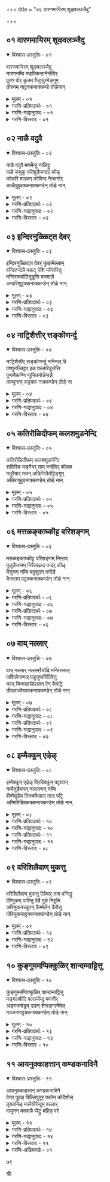 +++
title = "०६ वारणमायिरम् शूऴवलञ्जैदु"

+++


## ०१ वारणमायिरम् शूऴवलञ्जैदु

<details open><summary>विश्वास-प्रस्तुतिः - ०१</summary>

वारणमायिरम् शूऴवलञ्जैदु  
नारणनम्बि नडक्किन्ऱानॆन्ऱॆदिर्  
पूरण पॊऱ् कुडम् वैत्तुप्पुरमॆङ्गुम्  
तोरणम् नाट्टक्कनाक्कण्डे तोऴेनान्
</details>

<details><summary>मूलम् - ०१</summary>

वारणमायिरम् शूऴवलञ्जैदु  
नारणनम्बि नडक्किन्ऱानॆन्ऱॆदिर्  
पूरण पॊऱ् कुडम् वैत्तुप्पुरमॆङ्गुम्  
तोरणम् नाट्टक्कनाक्कण्डे तोऴेनान्
</details>

<details><summary>गरणि-प्रतिपदार्थः - ०१</summary>

वारणम्=आनॆगळु, आयिरम्=साविर, शूऴ=सुत्तुवरिदु, वलञ्जॆय्दु=प्रदक्षिणॆयागि, नारणन् नम्बि=सकलगुण परिपूर्णनाद नारायणनु, नडक्किन्ऱान्=नडॆदुबरुत्तिद्दानॆ, ऎन्ऱु=ऎन्दु,ऎदिर्=ऎदुरिगॆ, पॊन्=बङ्गारद, पूरण कुडम्=पूर्णकुम्भगळन्नु, वैत्तु=हिडिदु, पुरम्=पट्टणदल्लि, ऎङ्गुम्=ऎल्लॆल्लियू, तोरणम्=तोरणवन्नु, नाट्ट=नाटुत्तिरुवन्तॆ, नान्=नानु, कना=कनसन्नु, कण्डेन्=कण्डॆनु, तोऴे=सखिये.
</details>

<details><summary>गरणि-गद्यानुवादः - ०१</summary>

सखिये, साविर आनॆगळिन्द सुत्तुवरिदु सकलगुणपरिपूर्णनाद नारायणनु नगरदल्लि प्रदक्षीनॆयागि नडॆदुबरुत्तिद्दानॆन्दु अवन ऎदुरागि बङ्गारद पूर्णकुम्भगळन्नु हिडिदु, ऎल्लॆल्लियू तोरणगळन्नु नाटुत्तिरुवन्तॆ नानु कनसुकण्डॆ\!\(१\)
</details>

<details><summary>गरणि-विस्तारः - ०१</summary>

भगवन्तनन्नल्लदॆ बेरॆ यारन्नू मदुवॆयागॆनॆन्दु गोदादेवि निर्धरिसिद्दळष्टॆ. भगवन्तने बन्दु तन्नन्नु वरिसुवनॆन्दु आशॆयिन्द नम्बिद्दळु. अवळ ऎन्दुकॊण्डन्तॆ भगवन्तनु बरलिल्ल. अवनन्नु काणलू अवळिगॆ आगलिल्ल. तन्न प्रियतमनिन्द अगलिकॆयन्नु सहिसलारदॆ परितपिसिदळु. हिन्दिन तिरुमॊऴियल्लि “नन्न प्रियतमनॊडनॆ नन्नन्नु कूडिसु”ऎन्दु कामदेवनन्नू, कूडलु दैववन्नू बेडिदळु. “नन्न नल्लनन्नु नन्न बळिगॆ बरुवन्तॆ कूगि करॆ”ऎन्दु कोगिलॆयन्नु अङ्गलाचिदळु. अल्लदॆ, भगवन्तनन्नु विधविधवागि हॊगळि अवन गुणगान माडिदळु. गोदादेविय इङ्गितवन्नू अवळ मनोवेदनॆयन्नू भगवन्तनु मनगण्डनो हेगो\! गोदादेवि मनोहरवाद कनस्सन्नु कण्डळु. आ कनसिन परियन्नु ई तिरुमॊऴियल्लि, अदर ऒन्दॊन्दु पाशुरदल्लू वर्णिसि हेळिद्दाळॆ. कनसन्नु तन्न अन्तरङ्गद सखिगॆ हेळुत्तिद्दाळॆ. कनसिनल्लि सकलगुणपरिपूर्णनाद श्रीमन्नारायणनु साविर आनॆगळॊडनॆ नगरदल्लि नडॆदु बरुत्तिरुवन्तॆयू, नगरवन्नु ऎल्लॆल्लियू तळिरुतोरणगळिन्द अलङ्करिसिरुवन्तॆयू, नगरवासिगळॆल्लरू पूर्णकुम्भगळिन्द अवनन्नु ऎदुरुगॊण्डु स्वागतिसुत्तिरुवन्तॆयू तानु कण्डन्तॆ इल्लिय विवरणॆ. भगवन्तनु इष्टु वैभवदिन्द

७०

एकॆ बरुत्तिद्दानॆ? मदुवॆगे इरबहुदे?
</details>


## ०२ नाळै वदुवै

<details open><summary>विश्वास-प्रस्तुतिः - ०२</summary>

नाळै वदुवै मणमॆन्ऱु नाळिट्टु  
पाळै कमुकु परिशुडैप्पन्दऱ् कीऴ्  
कोळरि मादवन् कोविन्द नॆन्बानोर्  
काळैपुहुदक्कनाक्कण्डेन् तोऴे नान्
</details>

<details><summary>मूलम् - ०२</summary>

नाळै वदुवै मणमॆन्ऱु नाळिट्टु  
पाळै कमुकु परिशुडैप्पन्दऱ् कीऴ्  
कोळरि मादवन् कोविन्द नॆन्बानोर्  
काळैपुहुदक्कनाक्कण्डेन् तोऴे नान्
</details>

<details><summary>गरणि-प्रतिपदार्थः - ०२</summary>

नाळै=नाळॆय दिन, वदुवै=वधुवन्नु, मणम्=मदुवॆयागुवुदु, ऎन्ऱु=ऎन्दु, नाळ्=दिनवन्नु\(मुहूर्तवन्नु\) इट्टु=निर्णयिसि, पाळै=हॊम्बाळॆ, कमुकु=अडकॆ मर \(मुन्ताद\), परिशु=अलङ्कारगळिन्द उडै=कूडिद, पन्दल्=पन्दलिन\(चप्परद\), कीऴ्=कॆळगडॆ, कोळरि=नरसिंह, मादवन्=माधव, कोविन्दन्=गोविन्द, ऎन्बान्=ऎम्ब हॆसरुगळुळ्ळवनाद, ओर्=असदृशवाद काळै=सलगवनु, पुहुद=प्रवेशिसुवुदन्नु, तोऴे=गॆळतिये, नान्=नानु, कनाक्कण्डेन्=कनसिनल्लि कण्डॆनु.
</details>

<details><summary>गरणि-गद्यानुवादः - ०२</summary>

नाळॆय दिन वधुवनु मदुवॆयागुवुदु ऎन्दु दिन\(मुहूर्त\)वन्नु निर्णयिसि, हॊम्बाळॆगळिन्दलू, अडकॆ मरगळिन्दलू अलङ्करिसिद पन्दलिन कळगॆ, “नरसिंह”, “माधव”, “गोविन्द”ऎम्ब हॆसरिन असदृशवाद ऒन्दु सलगवु प्रवेशिसुवुदन्नु गॆळती, नानु कनसिनल्लि कण्डॆ.\(२\)
</details>

<details><summary>गरणि-विस्तारः - ०२</summary>

कनसु मुन्दुवरियुत्तदॆ- भगवन्तनाद श्रीकृष्ननिगू गोदादेविगू नाळॆये मदुवॆ. हागॆन्दु शुभमुहूतवन्नु निर्णयिसलागिदॆ. अदक्कॆ तक्कन्तॆ मदुवॆय चप्पर सिद्धवागिदॆ. अदक्कॆ हॊम्बाळॆगळु जिगियुत्तिरुव अडकॆय मरगळन्नु नॆडलागिदॆ. नरसिंह,माधव,गोविन्द-मुन्ताद हॆसरिन श्रीकृष्णनु मदिसिद सलगदन्तॆ गम्भीरवागि मदुवॆय चप्परदॊळक्कॆ आगमिसुत्तिद्दानॆ. इदन्नॆल्ला कण्डॆ गॆळती- ऎन्नुत्ताळॆ, गोदादेवि.

नाळॆ मदुवॆ. इन्दु अदक्कॆ मॊदल दिन. इन्दु नडसबेकाद कॆलवु शास्त्रगळन्नु नडसुवुदक्कागिये भगवन्तनाद श्रीकृष्ण अल्लि बन्दिरुवुदु-इदन्ने अल्लवे गोदादेविय कनसु सूचिसुवुदु?

७१
</details>


## ०३ इन्दिरनुळ्ळिट्त देवर्

<details open><summary>विश्वास-प्रस्तुतिः - ०३</summary>

इन्दिरनुळ्ळिट्त देवर् कुऴामॆल्लाम्  
वन्दिरुन्दॆन्नै मकट् पेशि मन्तिरित्तु  
मन्दिरक्कोटियुडुत्ति मणमालै  
अन्दरिशूट्टक्कनाक्कण्डेन् तोऴे नान्
</details>

<details><summary>मूलम् - ०३</summary>

इन्दिरनुळ्ळिट्त देवर् कुऴामॆल्लाम्  
वन्दिरुन्दॆन्नै मकट् पेशि मन्तिरित्तु  
मन्दिरक्कोटियुडुत्ति मणमालै  
अन्दरिशूट्टक्कनाक्कण्डेन् तोऴे नान्
</details>

<details><summary>गरणि-प्रतिपदार्थः - ०३</summary>

इन्दिरन्=देवेन्द्र, उळ्ळिट्टु=मॊदलाद, देवर्=देवतॆगळु,कुऴाम्=समूह, ऎल्लाम्=ऎल्ला, वन्दु=बन्दु\(भूलोकक्कॆ\), इरुन्दु=नानिरुव कडॆ इद्दु, ऎन्नै=नन्नन्नु, मकळ्=मदुमगळॆन्दु, पेशि=मातनाडि, मन्तिरित्तु=मन्त्रगळन्नु उच्चरिसि, मन्तिरक्कोटि=मन्त्रपूर्वकवागि सीरॆयन्नु, उडुत्ति=उडिसि, मणम्=परिमळभरितवाद, मालै=\(हूविन\)मालिकॆयन्नु, अन्दरि=दुर्गादेवियु, शूट्ट=मुडिसुत्तिरुव, कना=कनसन्नु, तोऴे=गॆळतिये, नान्=नानु, कण्डेन्=कण्डॆ.
</details>

<details><summary>गरणि-गद्यानुवादः - ०३</summary>

इन्द्रने मॊदलाद देवतॆगळ समूहवॆल्ला भूलोकक्कॆ बन्दु, नानिरुव स्थळदल्लि इद्दु,नन्नन्नु मदुमगळन्नागि मातनाडि, अदक्कॆ सम्बन्धिसिद मन्त्रगळन्नु उच्चरिसि, अनन्तर दुर्गादेवियु मन्त्रपूवकवागि सीरॆयन्नुडिसि, परिमळभरितवाद पुष्पमालिकॆयन्नु ननगॆ मुडिसुत्तिरुव हागॆ नानु कनसुकण्डॆ, गॆळति.\(३\)
</details>

<details><summary>गरणि-विस्तारः - ०३</summary>

गोदादेविय कनसु मुन्दुवरियुवुद- देवतॆगळॆल्लरू देवेन्द्रनॊडनॆ धरॆगिळिदु बरुत्तारॆ. तम्म स्वामियाद भगवन्तनिगॆ मदुवॆ\! अदरल्लि तावु पालुगॊळ्ळबेडवे? अवरॆल्ल ईघ गण्डिन कडॆयवरु. अवरु गोदादेवि इरुव ऊरिगॆ, अवळिरुव स्थळक्कॆ बन्दु सेरुत्तारॆ. अवळ तन्दॆयन्नु काणुत्तारॆ. आतनॊडनॆ प्रस्ताप माडुत्तारॆ. “निम्म मगळन्नु नम्म प्रभुविगॆ कॊट्टु माडूवॆ माडिकॊडि”ऎन्दु केळुत्तारॆ. हीगॆ, वधुविन निष्कर्षॆयागुत्तदॆ. अनम्तर, गण्डिन कडॆयवरू हॆण्णिन कडॆयवरू कलॆतु, मदुवॆय विषयवागि विवरगळन्नु आप्तवागि मातनाडिकॊळ्ळुत्तारॆ. ऎल्लवू इत्यर्थवागुत्तदॆ. मदुमगळिगॆ सम्बन्धिसिद मन्त्रगळन्नु उच्चरिसि गोदादेवियन्नु मदुमगळन्नागि माडुत्तारॆ. आग, दुर्गदेवि मन्त्रपूर्वकवागि अवळिगॆ सीरॆयन्नुडिसि, परिमळभरितवाद हूविन दण्डॆयन्नु तलॆगॆ मुडिसि,कॊरळिगॆ हूविन हारवन्नु हाकुत्ताळॆ. मदुमगळु हीगॆल्ला सिद्धवाद्दाळॆ\! ऎन्थ उद्वेगद विवरणॆ\! ऎन्थ रसानुभव\!

“अन्तरि”-अन्तरिक्षदल्लि तन्न निजस्वरूपदिन्द कंसनिगॆ काणिसिकॊण्डवळु. आद्दरिन्द इवळु दुर्गादेवि. श्रीकृष्णनिगॆ तङ्गि. देवकिय ऎण्टनॆय गर्भदल्लि जनिसिदवनिन्द तनगॆ मरणवॆन्दु कंसनिगॆ तिळिदद्दरिन्द अवनु देवकि वसुदेवरन्नु सॆरॆयल्लिरिसि, अवरल्लि जनिसिद ऒन्दॊन्दु मगुवन्नू नॆलक्कॆ अप्पळिसि क्रूरवागि कॊल्लुत्ता बन्द. ऎण्टनॆय मगुहुट्टिद सुद्दि तिळिदकूडले अल्लिगॆ बन्दु नोडिदरॆ, अदु हॆण्णुमहु. देवकि अङ्गलाचिदळु, अदॊन्दन्नु उळिसॆन्दु. अवळ मातन्नु लक्षिसदॆ अदन्नू नॆलक्कॆ

७२

अप्पळिसि बिडबेकॆन्दु मगुविन कालुगळन्नु हिडिदु मेलक्कॆ बीसि ऎत्तिदाग अदु अवन कैयिन्द नुसुळु, आकाशक्कॆ एरि, अल्लि तन्न निजस्वरूपवन्नु तळॆदु, कंसन ऎदॆ झल्लॆन्नुवन्तॆ “निन्नन्नु कॊल्लुव वैरि बेरॆ कडॆ बॆळुयुत्तिद्दानॆ” ऎम्ब कठोर सत्यवन्नु नुडिदु मायवाद महाशक्ति दुर्गॆ\!

श्रीकृष्णन मदुवॆयल्लि दुर्गादेवि मदुमगळिगॆ नादिनि. मदुवॆय कालदल्लि नादिनियागिरुव अवळिगॆ हॆच्चिन मर्यादॆ. अदक्कॆ तक्क कॆलसगळन्नु अवळु नडसुत्ताळॆ.
</details>


## ०४ नाट्रिशैत्तीर् त्तङ्कॊणर्न्दु

<details open><summary>विश्वास-प्रस्तुतिः - ०४</summary>

नाट्रिशैत्तीर् त्तङ्कॊणर्न्दु ननिनल् हि  
पाप्पुनच्चिट्टर् हळ् पल्लारॆडुत्तेत्ति  
पूप्पनैकण्णि प्पुनितनोडॆन्ऱन्नै  
काप्पुनाण् कट्टक्क नाक्कण्डेन् तोऴे ना
</details>

<details><summary>मूलम् - ०४</summary>

नाट्रिशैत्तीर् त्तङ्कॊणर्न्दु ननिनल् हि  
पाप्पुनच्चिट्टर् हळ् पल्लारॆडुत्तेत्ति  
पूप्पनैकण्णि प्पुनितनोडॆन्ऱन्नै  
काप्पुनाण् कट्टक्क नाक्कण्डेन् तोऴे ना
</details>

<details><summary>गरणि-प्रतिपदार्थः - ०४</summary>

पाप्पनर्=\(सदाचार सम्पन्नराद्\) ब्राह्मणरल्लि, शिट्टर्हळ्=शिष्टरादवरु, पल्लार्=हलवरु, नाल्=नाल्कु, दिशै=दिक्कुगळिन्दलू, तीर् त्तम्=तीर्थगळन्नु, कॊणर्न्दु=तन्दु, ननि=चॆन्नागि, नल्=प्रोक्षिसि, ऎडुत्तु=ऎत्तिद स्वरदिन्द, एत्ति=आशीर्वद माडि, पू प्पुनै=कमलद हूविनन्तॆ सुन्दरवाद, कण्णि-कण्णुगळ, पुनितनोडु=पवित्रनॊडनॆ, ऎन् तन्नै=नन्नन्नु\(जॊतॆगूडिसि\), काप्पु=रक्षॆय, नाण्=दारवन्नु, कट्ट=कट्टुत्तिरुवुदर, कना=कनसन्नु, तोऴे-=गॆळतिये,नान्=नानु, कण्डेन्=कण्डॆ.
</details>

<details><summary>गरणि-गद्यानुवादः - ०४</summary>

ब्राह्मणरल्लि शिष्टरादवरु हलवरु नाल्कुदिक्कुगळिन्दलू तीर्थगळन्नु तन्दु, चॆन्नागि प्रोक्षिसि ऎत्तिद स्वरदिन्द आशीर्वदिसि, कमलद हूविनन्तॆ सुन्दरवाद कण्णुगळ पवित्रनॊडनॆ नन्नन्नु जॊतॆगूडिसि, रक्षॆय दारवन्नु \(कङ्कणवन्नु\) कट्टुत्तिरुव हागॆ कनसन्नु कण्डॆ गॆळती.\(४\)
</details>

<details><summary>गरणि-विस्तारः - ०४</summary>

गोदादेविय कनसु मुन्दुवरियुत्तदॆ- सदाचार सम्पन्नराद ब्राह्मणरु हलवारु मन्दि बरुत्तारॆ. अवरु नाल्कु दिशॆगळिन्दलू पवित्र तीर्थगळन्नु तरुत्तारॆ. वधुवन्नू वरनन्नू कुळ्ळिरिसि, अवर सकल कल्याणक्कोस्करवागि, अवर तलॆय मेलॆ, ऎत्तिद स्वरदिन्द वेदमन्त्रगळन्नु उच्चरिसुत्ता, माविनॆलॆ मत्तु दर्भॆय कूचदिन्द आ मन्त्रतीर्थवन्नु प्रोक्षिसुत्ता, अमृताभिषेकवन्नु माडि, आशीर्वदिसुत्तारॆ.

कमलद हूविनन्तॆ सॊबगिन कण्णुगळुळ्ळ परमपवित्रनाद भगवन्तनॊडनॆ गोदादेवियन्नु जॊतॆगूडिसि विवाहक्कॆन्दु कङ्कणवन्नु कट्टुत्तारॆ.

७३
</details>


## ०५ कतिरॊळिदीफम् कलशमुडनेन्दि

<details open><summary>विश्वास-प्रस्तुतिः - ०५</summary>

कतिरॊळिदीफम् कलशमुडनेन्दि  
शतिरिळ मङ्गैयर् ताम् वन्दॆदिर् कॊळ्ळ  
मतुरैयार् मन्नन् अडिनिलैतॊट्टॆङ्गुम्  
अतिरप्पुहुदनाक्काण्डेन् तोऴे नान्
</details>

<details><summary>मूलम् - ०५</summary>

कतिरॊळिदीफम् कलशमुडनेन्दि  
शतिरिळ मङ्गैयर् ताम् वन्दॆदिर् कॊळ्ळ  
मतुरैयार् मन्नन् अडिनिलैतॊट्टॆङ्गुम्  
अतिरप्पुहुदनाक्काण्डेन् तोऴे नान्
</details>

<details><summary>गरणि-प्रतिपदार्थः - ०५</summary>

कदिर्=सूर्यन, ऒळि=प्रकाशदन्थ, दीपम्=\(मङ्गळ\)दीपवन्नू, कलशम्=कलशवन्नू, उडन्=तम्म कैगळल्लि, एन्दि=हिडिदुकॊण्डु, शतिर्=सुन्दरियराद, इळ=ऎळॆय वयस्सिन, मङ्गैयर् ताम्=हॆङ्गसरु, वन्दु=बन्दु, ऎदिर् कॊळ्ळ=ऎदुरुगॊळ्ळलु, मदुरैयार्=मधुरापुरदवर, मन्नन्=अधिपतियु, अडिनिलै=पादुकॆगळन्नु तॊट्टु=तॊट्टु\(मॆट्टि\)कॊण्डु, ऎङ्गुम्=ऎल्लॆल्लियू, अदिर्=अदुरुवन्तॆ, पुहुदु=प्रवेशिसुवुदर, कना=कनसन्नु, तोऴे-=गॆळतिये,नान्=नानु, कण्डेन्=कण्डॆ.
</details>

<details><summary>गरणि-गद्यानुवादः - ०५</summary>

सूर्यन प्रकाशदन्थ मङ्गळदीपवन्नू कलशवन्नू तम्म कैगळलि हिडिदुकॊण्डु सुन्दरियराद ऎळॆयवयस्सिन हॆङ्गसरु बन्दु ऎदुरुगॊळ्ळलु, मधुरापुरदवर अधिपतियु\(श्रीकृष्णनु\) पादुकॆगळन्नु तॊट्टु\(मॆट्टि\)कॊण्डु, भूमण्डलवे अदुरुवन्तॆ प्रवेशिसुव कनसन्नु नानु कण्डॆ, गॆळति.\(५\)
</details>

<details><summary>गरणि-विस्तारः - ०५</summary>

गोदादेविय कनसु मुन्दुवरियुत्तदॆ- सुन्दरियराद, ऎळॆय वयस्सिन हॆङ्गसरु तम्म कैगळल्लि सूर्यन प्रकाशक्कॆ समनाद मङ्गळदीपगळन्नू, कलशगळन्नू हिडिदुकॊण्डु वरनन्नु ऎदुरुगॊळ्ळुवरु हीगॆ स्वागतगॊण्डु, श्रीकृष्णनु कालिगॆ हावुगॆगळन्नु मॆट्टिकॊण्डु, भूमण्डलवे अदुरुवन्तॆ नडॆयुत्ता मदुवॆय मण्टपवन्नु प्रवेशिसुवनु.
</details>


## ०६ मत्तळङ्काघ्कॊट्ट वरिशङ्गम्

<details open><summary>विश्वास-प्रस्तुतिः - ०६</summary>

मत्तळङ्काघ्कॊट्ट वरिशङ्गम् निन्ऱाद  
मुत्तुडैत्तामम् निरैताऴ्न्द पन्दऱ् कीऴ्  
मैत्तुनन् नम्बि मदुशूदन् वन्दॆन्नै  
कैत्तलम् पट्रक्कनाक्कण्डेन् तोऴे नान्
</details>

<details><summary>मूलम् - ०६</summary>

मत्तळङ्काघ्कॊट्ट वरिशङ्गम् निन्ऱाद  
मुत्तुडैत्तामम् निरैताऴ्न्द पन्दऱ् कीऴ्  
मैत्तुनन् नम्बि मदुशूदन् वन्दॆन्नै  
कैत्तलम् पट्रक्कनाक्कण्डेन् तोऴे नान्
</details>

<details><summary>गरणि-प्रतिपदार्थः - ०६</summary>

मत्तळम्=मद्दलॆगळु, कॊट्ट=बारिसुत्तिरलु, वरि=सालागि, शङ्गम्=शङ्खगळु, निन्ऱु=ऒन्दे समनागि, ऊद=ऊदुत्तिरलु, मुत्तु उडै=मुत्तुगळिन्द कूडिद
</details>

<details><summary>गरणि-गद्यानुवादः - ०६</summary>

७४
</details>

<details><summary>गरणि-प्रतिपदार्थः - ०७</summary>

तामम्=सरगळु, निरै=कुच्चु कुच्चागि\(समृद्धियागि\), ताऴ्न्द=तूगाडुत्तिरुव, अलङ्करिसिरुव, पन्दल् कीऴ्=मण्टपदल्लि, मैत्तुनन्=अत्तॆय मगनाद, नम्बि=परिपूर्णनाद, मदुशूदन्=मधुसूदननु, ऎन्नै=नन्नन्नु, कैत्तलम्=कैयन्नु, पट्र=हिडियुवुदर, कना=कनसन्नु, तोऴे-=गॆळतिये,नान्=नानु, कण्डेन्=कण्डॆ.
</details>

<details><summary>गरणि-गद्यानुवादः - ०७</summary>

मद्दलॆगळु बारिसुत्तिरलु, सालागि शङ्खगळु निलुगडॆयिल्लदन्तॆ ऊदुत्तिरलु, मुत्तुगळ सरगळन्नु कुच्चुकुच्चागि तूगाडुत्ता अलङ्करिसिरुव मदुवॆय मण्टपदल्लि, नन्न अत्तॆय मगनाद परिपूर्णनाद मधुसूदननु नन्न कैयन्नु हिडियुवुदर कनसन्नु नानु कण्डॆ, गॆळती.\(६\)
</details>

<details><summary>गरणि-विस्तारः - ०६</summary>

गोदादेविय कनसु मुन्दुवरियुवुदु- मद्दळॆ मॊदलाद मङ्गळवाद्यगळु विशेषवागि बारिसुत्तिवॆ. शङ्खगळन्नु हिडिदु सालागि निन्तवरु अवुगळन्नु निलुगडॆयिल्लदॆ ऊदुत्तिद्दारॆ. मदुवॆय मण्टपवन्नु बलुसॊगसागि, आकर्षणीयवागि, अलङ्करिसिद्दारॆ. मुत्तुगळ सरगळु कुच्चुकुच्चागि मण्टपदल्लि तूगाडुत्तिवॆ. हीगॆ, अणिगॊण्ड दिव्यवाद मदुवॆय मण्टपदल्लि “अत्तॆय मग”नॆन्दु सलिगॆयिन्द करॆयिसिकॊळ्ळुव पवित्रनू, परिपूर्णनू, मधुसूदननू आद श्रीकृष्णनु नन्न कैहिडियुत्तानॆ. इदु पाणिग्रहण महोत्सव.

“अत्तॆय मग”ऎन्नुवुदरल्लि सोदरिकॆय मदुवॆयन्नु सूचिसुवुदु. “मावन मगळु, अत्तॆय मग”- “मावन मग, अत्तॆय मगळु”-इवु सोदरिकॆ.
</details>


## ०७ वाय् नल्लार्

<details open><summary>विश्वास-प्रस्तुतिः - ०७</summary>

वाय् नल्लार् नल्लमऱैयोदि मन्तिरत्ताल्  
पाशिलैनाणल् पडुत्तुप्परिदिवैत्तु  
काय् चिनमाहळिऱन्नान् ऎन् कैपट्रि  
तीवलञ्जॆय्यक्कनाक्कण्डेन् तोऴे नान्
</details>

<details><summary>मूलम् - ०७</summary>

वाय् नल्लार् नल्लमऱैयोदि मन्तिरत्ताल्  
पाशिलैनाणल् पडुत्तुप्परिदिवैत्तु  
काय् चिनमाहळिऱन्नान् ऎन् कैपट्रि  
तीवलञ्जॆय्यक्कनाक्कण्डेन् तोऴे नान्
</details>

<details><summary>गरणि-प्रतिपदार्थः - ०८</summary>

वाय् नल्लार्=ऒळ्ळॆय बायियवरु, नल्ल=श्रेष्ठवाद, मऱै=वेदभागगळन्नु, ओदि=पठिसि, मन्तिरत्ताल्=मन्त्रपूर्वकवागि, पाशि=हसिय \(नॆनॆसिरुव\), इलै=ऎलॆयन्नू, नाणल्=दर्भॆयन्नू, पडुत्तु=हासिऎ, परिदि=परिधियन्नु\(सुत्तन्नु\), वैत्तु=कट्टि, काय्=तेजस्वियाद, चिनम्=अग्निगॆ, मा=दॊड्ड, कळिऱु=सलगक्कॆ, अन्नान्=समनाद अवनु\(श्रीकृष्णनु\), ऎन्=नन्न
</details>

<details><summary>गरणि-गद्यानुवादः - ०८</summary>

७५
</details>

<details><summary>गरणि-प्रतिपदार्थः - ०९</summary>

कै पट्रि=कैहिडिदु, ती=अग्नियन्नु, वलम् शॆय्य=प्रदक्षिणॆ माडुवुदर, कना=कनसन्नु, तोऴे-=गॆळतिये,नान्=नानु, कण्डेन्=कण्डॆ.
</details>

<details><summary>गरणि-गद्यानुवादः - ०९</summary>

ऒळ्ळॆय बायियवरु श्रेष्ठवाद वेदभागगळन्नु पठिसि, मन्त्रपूर्वकवागि नॆनॆसिरुव \(हसिय\)ऎलॆयन्नू दर्भॆयन्नू हासि, सुत्तुकट्टि बळिक प्रकाशिसुत्तिरुव अग्निगू, दॊड्ड सलगक्कू समाननाद अवनु\(श्रीकृष्णनु\) तन्न कैहिडिदु अग्नियन्नु प्रदक्षिणॆ माडुत्तिरुवुदन्नु कनसिनल्लि ना कण्डॆ गॆळती.\(७\)
</details>

<details><summary>गरणि-विस्तारः - ०७</summary>

कनसु मुन्दुवरियुवुदु- वेदपण्डितरु मदुवॆय समयक्कॆ योग्यवाद श्रेष्ठवाद वेदवाक्यगळन्नु ओदुत्तारॆ. मन्त्रपूर्वकवागि हसिरु ऎलॆगळन्नू दर्भॆयन्नू शास्त्रोक्तवागि हासुत्तारॆ. परिधियन्नु समित्तुगळिन्द कट्टुत्तारॆ. अग्निप्रतिष्ठॆ माडुत्तारॆ. अनन्तर, प्रकाशिसुव अग्नियन्तॆयू, बलिष्ठवाद सलगदन्तॆयू इरुव अवनु \(पतियाद श्रीकृष्णनु\), नन्न कैहिडिदु अग्निप्रदक्षिणॆ माडुत्तानॆ.

ऒळ्ळॆय बायियवरु- ऒळ्ळॆय मातुगळन्ने आडुव अभ्यासदल्लि पळगिरुववरु. अनुभवस्थराद वयस्क गृहस्थरु. सत्यवादिगळु. नम्रभक्तरु. मितभाषिगळाद सद्ब्राह्मणरु. इल्लि उत्तमवाद कण्ठस्वनवुळ्ळ वेदविद्यापारङ्गतरु.

इदु अग्निसाक्षियाद मदुवॆयाद्दरिन्द, अदक्कॆ अग्निप्रतिष्ठॆयागुत्तदॆ. वेडिकॆय मेलॆ, मन्त्रपूवकवागि स्थळ शुद्धि माडि, अल्लि अक्कियहिट्टन्नु हरडि, सुमङ्गलियरिन्द अग्निप्रतिष्ठॆ माडिसि, अग्निकार्यक्कॆ बेकाद रीतियल्लि अग्निदेवनिगॆ दर्भॆयिन्दलू समित्तुगळिन्दलू परिधियन्नु कट्टि, अग्नियन्नु पूजिसि, चॆन्नागि ज्वलिसुवन्तॆ माडुत्तारॆ. अग्निपुरुषनन्नु वरनु वधुविन कैहिडिदु मूरुसल मम्त्रपूवकवागि प्रदक्षिणॆ माडुत्तानॆ. इल्लि सूचितवाद क्रम इदु.
</details>


## ०८ इम्मैक्कूम् एऴेऴ्

<details open><summary>विश्वास-प्रस्तुतिः - ०८</summary>

इम्मैक्कूम् एऴेऴ् पिऱविक्कुम् पट्रावान्  
नम्मैयुडैयवन् नारायणन् नम्बि  
शॆम्मैयुडैय तिरुक्कैयाल् ताळ् पट्रि  
अम्मिमिदिक्कक्कनाक्कण्डेन् तोऴे नान्
</details>

<details><summary>मूलम् - ०८</summary>

इम्मैक्कूम् एऴेऴ् पिऱविक्कुम् पट्रावान्  
नम्मैयुडैयवन् नारायणन् नम्बि  
शॆम्मैयुडैय तिरुक्कैयाल् ताळ् पट्रि  
अम्मिमिदिक्कक्कनाक्कण्डेन् तोऴे नान्
</details>

<details><summary>गरणि-प्रतिपदार्थः - १०</summary>

इम्मैक्कूम्=ई जन्मक्कू, एऴेऴ् विऱक्कूम्=एळेळु जन्मगळिगू, पट्रु=आधार\(कारण\), आवान्=आगिरुववनू, नम्मै=नम्मन्नु, उडैयवन्=ऒळगॊण्डवनू, नम्बि=सकल कल्याणगुणपरिपूर्णनू, नारायणन्=नारायणनू आद, श्रीकृष्णनु, शॆम्मै=कॆम्पाद, उडैय=बण्णवुळ्ळ, \(तन्न\)तिरु=पवित्रवाद, कैयाल्=कैयिन्द
</details>

<details><summary>गरणि-गद्यानुवादः - १०</summary>

७६
</details>

<details><summary>गरणि-प्रतिपदार्थः - ११</summary>

ताळ्=नन्न कालन्नु, पट्रि=हिडिदु, अम्मि=अम्मि कल्लिन मेलॆ, विदिक्क=तुळिसुव, कना=कनसन्नु, तोऴे-=गॆळतिये,नान्=नानु, कण्डेन्=कण्डॆ.
</details>

<details><summary>गरणि-गद्यानुवादः - ११</summary>

ई जन्मक्कू एळेळु जन्मगळिगू आधार\(कारण\)वागिरुववनू, नम्मन्नु ऒळगॊण्डवनू, सकल कल्याणगुणपरिपूर्णनू नारायणनू आद श्रीकृष्णनु तन्न कॆम्पाद पवित्रवाद कैयिन्द नन्न कालन्नु हिडिदु अम्मिकल्लिन मेलॆ तुळिसुव कनसन्नु नानु कण्डॆ, गॆळती.\(८\)
</details>

<details><summary>गरणि-विस्तारः - ०८</summary>

गोदादेविय कनसु मुन्दुवरियुवुदु- कनसिनल्लि विवाह कालदल्लि नडॆयुव इन्नॊन्दु मुख्यवाद कार्य नडॆयुत्तदॆ. सकल सद्गुण परिपूर्णनू, सकल कारणनू, सकलाधारनू,सकलवन्नू तन्नल्लि ऒळगॊण्डवनू आद भगवन्तनु तन्न कोमलवाद कैयिन्द नन्न कालन्नु हिडिदु अम्मिकल्लन्नु तुळिसुत्तानॆ ऎन्नुत्ताळॆ गोदादेवि. वधुवादवळु तन्न पातिव्रत्यवन्नु तन्न कडॆय घळिगॆय तनक कापाडिकॊण्डु बरुवुदु अवळ कर्तव्य ऎन्दु सूचिसुव कर्म इदु. इदन्नु “अश्मारोहणम्”ऎन्नुत्तारॆ.
</details>


## ०९ वरिशिलैवाण् मुकत्तु

<details open><summary>विश्वास-प्रस्तुतिः - ०९</summary>

वरिशिलैवाण् मुकत्तु ऎन्नैमार् ताम् वन्दिट्टु  
ऎरिमुकम् पारित्तु ऎन्नै मुन्ने निऱुत्ति  
अरिमुकनच्चुतन् कैम्मेलॆन् कैवैत्तु  
पॊरिमुकन्तट्टक्कनाक्कण्डेन् तोऴे नान्
</details>

<details><summary>मूलम् - ०९</summary>

वरिशिलैवाण् मुकत्तु ऎन्नैमार् ताम् वन्दिट्टु  
ऎरिमुकम् पारित्तु ऎन्नै मुन्ने निऱुत्ति  
अरिमुकनच्चुतन् कैम्मेलॆन् कैवैत्तु  
पॊरिमुकन्तट्टक्कनाक्कण्डेन् तोऴे नान्
</details>

<details><summary>गरणि-प्रतिपदार्थः - १२</summary>

वरि=सुन्दरवाद, शिलै=बिल्लिनन्तॆ, वाळ्=हुब्बुगळन्नुळ्ळ, मुकम्=मुखवुळ्ळ, ऎन्=नन्न, ऐमार् ताम्=अण्णन्दिरु, वन्दिट्टु=बन्दु, ऎरि=अग्निय, मुकम्=मुखवन्नु, पारित्तु=चॆन्नागि हरडुवन्तॆ माडि, ऎन्नै=नन्नन्नु, मुन्ने=अदर मुन्दुगडॆ, निऱुत्ति=निल्लिसि, अरिमुकन्=सिंहदमुखवुळ्ळवनू, अच्चुतन्=अच्युतनू आद श्रीकृष्णन, कैम्मेल्=कैय मेलॆ, ऎन्=नन्न, कैवैत्तु=कैयन्निट्टु, पॊरि=अरळन्नु, मुकन्दु=तुम्बि,अट्ट=\(अग्निगॆ\) समर्पिसिद, कना=कनसन्नु, तोऴे-=गॆळतिये,नान्=नानु, कण्डेन्=कण्डॆ.
</details>

<details><summary>गरणि-गद्यानुवादः - १२</summary>

सुन्दरवाद बिल्लिनन्तॆ बग्गिरुव हुब्बुगळन्नुळ्ळ मुखद नन्न अण्णन्दिरु बन्दु, अग्नियन्नु चॆन्नागि ज्वलिसुवन्तॆ माडि, नन्नन्नु अदर मुन्दॆ निल्लिसि, सिंहद मुखवुळ्ळवनू अच्युतनू आद श्रीकृष्णन कैयमेलॆ नन्न कैयन्निरिसि, अरळन्नु तुम्बि, अग्निगॆ समर्पिसिद कनसन्नु नानु कण्डॆ गॆळति.\(९\)
</details>

<details><summary>गरणि-विस्तारः - ०९</summary>

कनसिनल्लि मत्तॊन्दु मुख्यकार्य नडॆयुवुदन्नु गोदादेवि काणुत्ताळॆ. अल्लिगॆ अवळ अण्णन्दिरु बरुत्तारॆ. अवरु अवळन्नु प्रज्वलिसुत्तिरुव अग्निय मुन्दॆ निल्लिसुत्तारॆ. अवळ बॊगसॆय तुम्ब बत्तद अरळन्नु तुम्बुत्तारॆ. आ बॊगसॆयन्नु अवळ पतियाद

७७

श्रीकृष्णन कैगळल्लि\(बॊगसॆयल्लि\) इरिसुत्तारॆ. अरळन्नु मन्त्रपूर्वकवागि अग्निगॆ हाकिसुत्तारॆ. ऎन्दरॆ, अवळ कैयिन्द “लाज होम” माडिसुत्तारॆ.

वधुवु तन्न पतिगॆ दीर्घायुस्सन्नु कोरि नडसुव ऒन्दु अग्निकार्य इदु. –लाजहोम.

भगवन्तनन्नु “सिंहद मुखदवनु” “अच्युतनु” ऎन्दु वर्णिसलागिदॆ. हिरण्यकशिपुवन्नु वधिसि प्रह्लादनन्नु पालिसलु भगवन्तनु “नरहरि” रूपवन्नु ऎत्तिदनष्टॆ. अदर सूचनॆ “सिंहद मुखदवनु” ऎम्बुदरल्लिदॆ. नाशविल्लदवनु भगवन्त- आद्दरिन्द “अच्युत”
</details>


## १० कुङ्गुममप्पिक्कुळिर् शान्दम्माट्टित्तु

<details open><summary>विश्वास-प्रस्तुतिः - १०</summary>

कुङ्गुममप्पिक्कुळिर् शान्दम्माट्टित्तु  
मङ्गलवीदि वलञ्जॆय्दु मणनीर्  
अङ्गवनोडुम् उडन् शॆन्ऱङ्गानैमेल्  
मञ्जनमाट्टक्कनाक्कण्डेन् तोऴे नान्
</details>

<details><summary>मूलम् - १०</summary>

कुङ्गुममप्पिक्कुळिर् शान्दम्माट्टित्तु  
मङ्गलवीदि वलञ्जॆय्दु मणनीर्  
अङ्गवनोडुम् उडन् शॆन्ऱङ्गानैमेल्  
मञ्जनमाट्टक्कनाक्कण्डेन् तोऴे नान्
</details>

<details><summary>गरणि-प्रतिपदार्थः - १३</summary>

कुङ्गुमम्=कलसिद कुङ्कुमवन्नु, अप्पि=मैगॆल्ला चॆन्नागि सवरि, कुळिर्=तम्पाद, शान्दम्=चन्दनवन्नु, मट्टित्तु=बळिदु, अवनोडुम्=अवनॊडनॆ\(तन्न पतियाद श्रीकृष्णनॊडनॆ\) आनैमेल्=आनॆय मेलॆ, उडन्=कूडिकॊण्डु, शॆन्ऱु=हॊरटु, मङ्गलवीदि=मदुवॆ नडॆद प्रदेशदल्लि अलङ्करिसिद कडॆगळलॆल्ला, वलञ्जॆय्दु=प्रदक्षिणॆ नडसि\(मॆरवणिगॆ होगि\) बन्दु, अङ्गु=अल्लि, मणनीर्=वसन्तद \(ओकळिय\) नीरन्नु, मञ्जनम् आट्ट=मङ्गळस्नान माडिसुवुदन्नु, कना=कनसन्नु, तोऴे-=गॆळतिये,नान्=नानु, कण्डेन्=कण्डॆ.
</details>

<details><summary>गरणि-गद्यानुवादः - १३</summary>

कलसिद कुङ्कुमवन्नु मैगॆल्ला सवरि, तम्पाद चन्दनवन्नु बळिदु, श्रीकृष्णनॊडनॆ कूडिसि आनॆय मेलॆ बीदिगळल्लि मॆरवणिगॆ माडिसि, वसन्तद मज्जनवन्नु माडिसुवुदन्नु कनसिनल्लि नानु कण्डॆ, गॆळति.\(१०\)
</details>

<details><summary>गरणि-विस्तारः - १०</summary>

कनसिनल्लि गोदादेवि मदुवॆय कडॆय मङ्गळकार्यद अनुभववन्नु पडॆयुत्ताळॆ. अग्निय मुन्दॆ अष्टुकाल कुळितु होमगळन्नु नडसिद्दर परिणामवागि दम्पतिगळिगॆ तॊन्दरॆयागिरबहुदो अग्निय तापदिन्द नॊन्दुरबहुदो ऎन्दु बगॆदु अवर मैगॆल्ला कलसिद कुङ्कुमवन्नू चन्दनवन्नू बळिदु तम्पुमाडुवुदु मॊदलनॆय कार्य. बळिक, मदुवॆय मण्टपद सुत्तमुत्तण अलङ्करिसिद बीदिगळल्लि गोदादेवियू अवळ पतियू आनॆयमेलॆ मॆरवणिगॆ होगि बरुत्तारॆ. हिन्तिरुगि बन्द बळिक, कडॆयदागि वसन्तमाधव पूजॆ. ऎन्दरॆ, ओकळियल्लि मङ्गळस्नान. इदरॊन्दिगॆ मदुवॆय समारम्भ मुगियुवुदु.

७८
</details>


## ११ आयनुक्काहत्तान् कण्डकनाविनै

<details open><summary>विश्वास-प्रस्तुतिः - ११</summary>

आयनुक्काहत्तान् कण्डकनाविनै  
वेयर् पुहऴ् विल्लिपुतूर् क्कोन् कोदैशॊल्  
तूयतमिऴ् मालैयीरैन्दुम् वल्लार्  
वायुनन् मक्कळै प्पॆट्रु महिऴ् वरे
</details>

<details><summary>मूलम् - ११</summary>

आयनुक्काहत्तान् कण्डकनाविनै  
वेयर् पुहऴ् विल्लिपुतूर् क्कोन् कोदैशॊल्  
तूयतमिऴ् मालैयीरैन्दुम् वल्लार्  
वायुनन् मक्कळै प्पॆट्रु महिऴ् वरे
</details>

<details><summary>गरणि-प्रतिपदार्थः - १४</summary>

आयनुक्कू=गोपाल\(कृष्ण\)निगॆ, आह=आशॆपट्टु, तान्=ताने, कण्ड=कण्ड, कनाविनै=कनसन्नु,वेयर्=वेदपण्डितरु, पुहऴ्=हॊगळुव, विल्लिपुत्तूर्=श्रीविल्लिपुत्तूरिन, कोन्=निर्वाहकनादवन\(विष्णुचित्तन\) कोदै=गोदॆयु, शॊल्=हेळिद, तूय=परिशुद्धवाद, तमिऴ्=तमिळिन, मालै=पाशुर मालॆय, ईरैन्दुम्=ईरैदन्नू\(हत्तन्नू\), वल्लार्=तिळिदवरु, वायुम्=सद्गुणगळुळ्ळ, नल्=उत्तमवाद, मक्कळै=मक्कळन्नु, पॆट्रु=पडॆदु, महिऴ् वरे=आनन्दिसुववरे आगुत्तारॆ.
</details>

<details><summary>गरणि-गद्यानुवादः - १४</summary>

गोपालनिगागि आशॆपट्टु ताने कण्ड कनसन्नु वेदपण्डितरु हॊगळुव श्रीविल्लिपुत्तूरिनवन \(श्रीविष्णुचित्तन\) गोदॆयु हेळिद परिशुद्धवाद तमिळिन पाशुरमालॆय हत्तुपाशुरगळन्नू बल्लवरु सद्गुणवन्तरू उत्तमरू आद मक्कळन्नु पडॆदु आनन्दिसुवरु.\(११\)
</details>

<details><summary>गरणि-विस्तारः - ११</summary>

गोपालनागि अवतरिसिद श्रीकृष्णने तनगॆ पतियागबेकॆन्दु महदाशॆपट्टु परिपरियागि परितपिसिद गोदादेवियु तनगू श्रीकृष्णनिगू मदुवॆयादन्तॆ, मॊदलिनिन्द कडॆयवरॆगू, बहळ विवरवाद कनसन्नु कण्डळु. तानु कण्डु अनुभविसिद कनसन्नु, कण्ड हागॆये, शुद्धवाद तमिळिन हत्तुपाशुरगळल्लि हाडिदळु. ई हत्तन्नू अर्थवत्तागि तिळिदुकॊण्डवरिगॆ ऎरडु बगॆय आनन्दविदॆ ऎन्नुत्ताळॆ गोदादेवि. कनसन्नु केळि हर्षिसुवुदु मॊदलनॆय आनन्द. पाशुरगळन्नु चॆन्नागि अरितुकॊण्डद्दर फलवो ऎम्बन्तॆ अवरिगॆ सत्पुत्ररु जनिसि अवरिन्द अतिशयवाद आनन्दवन्नु पडॆयुवुदु मत्तॊन्दु आनन्द. हीगिदॆ, ई तिरुमॊऴिय फलश्रुति.
</details>

<details><summary>गरणि-अडियनडे - ०१</summary>

वारणम्, नाळै, इन्दिरन्, नाट्रिशै, कदिर्, मत्तळम्, वाय्,इम्मै, वरिशिलै, कुङ्गुमम्, आयन्,\(करुप्पूरम्\)
</details>

७९

श्रीः